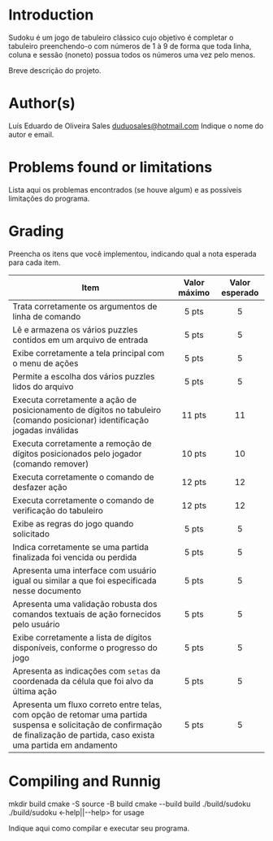 # Introduction

Sudoku é um jogo de tabuleiro clássico cujo objetivo é completar o tabuleiro preenchendo-o com números de 1 à 9 de forma que toda linha, coluna e sessão (noneto) possua todos os números uma vez pelo menos.

Breve descrição do projeto.

# Author(s)

Luís Eduardo de Oliveira Sales
duduosales@hotmail.com
Indique o nome do autor e email.

# Problems found or limitations

<!-- TODO -->
Lista aqui os problemas encontrados (se houve algum) e as
possíveis limitações do programa.

# Grading

<!-- TODO -->
Preencha os itens que você implementou, indicando qual a nota esperada para cada item.


Item     | Valor máximo   | Valor esperado
-------- | :-----: | :-----:
Trata corretamente os argumentos de linha de comando | 5 pts | 5
Lê e armazena os vários puzzles contidos em um arquivo de entrada |5 pts| 5
Exibe corretamente a tela principal com o menu de ações |5 pts| 5
Permite a escolha dos vários puzzles lidos do arquivo  |5 pts| 5
Executa corretamente a ação de posicionamento de dígitos no tabuleiro (comando posicionar) identificação jogadas inválidas |11 pts| 11
Executa corretamente a remoção de dígitos posicionados pelo jogador (comando remover) |10 pts| 10
Executa corretamente o comando de desfazer ação |12 pts| 12
Executa corretamente o comando de verificação do tabuleiro |12 pts| 12
Exibe as regras do jogo quando solicitado |5 pts| 5
Indica corretamente se uma partida finalizada foi vencida ou perdida |5 pts| 5
Apresenta uma interface com usuário igual ou similar a que foi especificada nesse documento |5 pts| 5
Apresenta uma validação robusta dos comandos textuais de ação fornecidos pelo usuário |5 pts| 5
Exibe corretamente a lista de dígitos disponíveis, conforme o progresso do jogo |5 pts| 5
Apresenta as indicações com `setas` da coordenada da célula que foi alvo da última ação |5 pts| 5
Apresenta um fluxo correto entre telas, com opção de retomar uma partida suspensa e solicitação de confirmação de finalização de partida, caso exista uma partida em andamento |5 pts| 5

# Compiling and Runnig

mkdir build
cmake -S source -B build
cmake --build build
./build/sudoku <options>
./build/sudoku <-help||--help> for usage

Indique aqui como compilar e executar seu programa.

